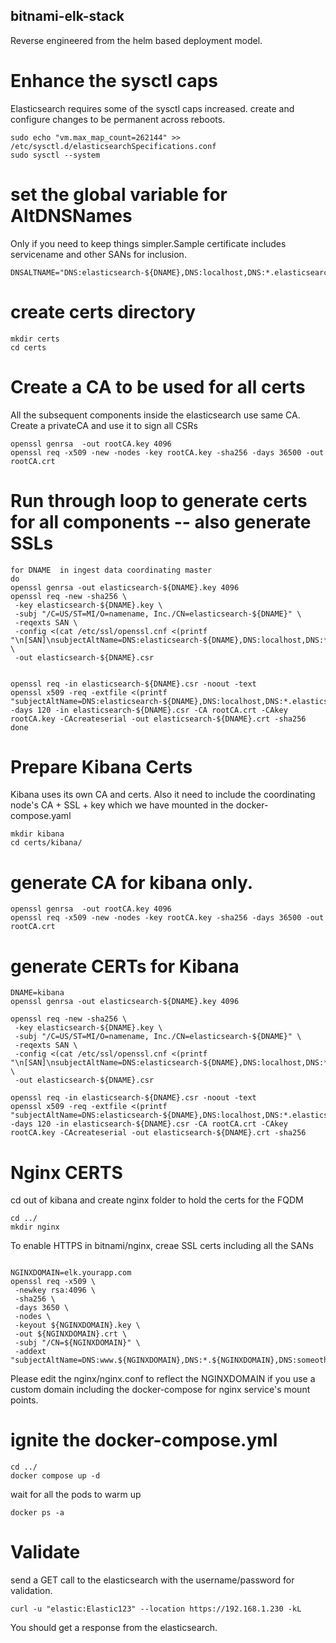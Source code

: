 ## bitnami-elk-stack

Reverse engineered from the helm based deployment model.



# Enhance the sysctl caps
Elasticsearch requires some of the sysctl caps increased. create and configure changes to be permanent across reboots.

```
sudo echo "vm.max_map_count=262144" >> /etc/sysctl.d/elasticsearchSpecifications.conf 
sudo sysctl --system
```

# set the global variable for AltDNSNames
Only if you need to keep things simpler.Sample certificate includes servicename and other SANs for inclusion.
```
DNSALTNAME="DNS:elasticsearch-${DNAME},DNS:localhost,DNS:*.elasticsearch-${DNAME},DNS:elasticsearch-${DNAME}-0,DNS:elasticsearch-${DNAME}-1,IP:127.0.0.1"
```

# create certs directory
```
mkdir certs
cd certs
```


# Create a CA to be used for all certs

All the subsequent components inside the elasticsearch use same CA. Create a privateCA and use it to sign all CSRs


```
openssl genrsa  -out rootCA.key 4096
openssl req -x509 -new -nodes -key rootCA.key -sha256 -days 36500 -out rootCA.crt

```

# Run through loop to generate certs for all components -- also generate SSLs

```
for DNAME  in ingest data coordinating master 
do
openssl genrsa -out elasticsearch-${DNAME}.key 4096 
openssl req -new -sha256 \
 -key elasticsearch-${DNAME}.key \
 -subj "/C=US/ST=MI/O=namename, Inc./CN=elasticsearch-${DNAME}" \
 -reqexts SAN \
 -config <(cat /etc/ssl/openssl.cnf <(printf "\n[SAN]\nsubjectAltName=DNS:elasticsearch-${DNAME},DNS:localhost,DNS:*.elasticsearch-${DNAME},DNS:elasticsearch-${DNAME}-0,DNS:elasticsearch-${DNAME}-1,IP:127.0.0.1")) \
 -out elasticsearch-${DNAME}.csr


openssl req -in elasticsearch-${DNAME}.csr -noout -text
openssl x509 -req -extfile <(printf "subjectAltName=DNS:elasticsearch-${DNAME},DNS:localhost,DNS:*.elasticsearch-${DNAME},DNS:elasticsearch-${DNAME}-0,DNS:elasticsearch-${DNAME}-1,IP:127.0.0.1") -days 120 -in elasticsearch-${DNAME}.csr -CA rootCA.crt -CAkey rootCA.key -CAcreateserial -out elasticsearch-${DNAME}.crt -sha256
done
```


# Prepare Kibana Certs
Kibana uses its own CA and certs. Also it need to include the coordinating node's CA + SSL + key which we have mounted in the docker-compose.yaml

```
mkdir kibana
cd certs/kibana/
```
# generate CA for kibana only.

```
openssl genrsa  -out rootCA.key 4096
openssl req -x509 -new -nodes -key rootCA.key -sha256 -days 36500 -out rootCA.crt

```

# generate CERTs for Kibana
```
DNAME=kibana
openssl genrsa -out elasticsearch-${DNAME}.key 4096 

openssl req -new -sha256 \
 -key elasticsearch-${DNAME}.key \
 -subj "/C=US/ST=MI/O=namename, Inc./CN=elasticsearch-${DNAME}" \
 -reqexts SAN \
 -config <(cat /etc/ssl/openssl.cnf <(printf "\n[SAN]\nsubjectAltName=DNS:elasticsearch-${DNAME},DNS:localhost,DNS:*.elasticsearch-${DNAME},DNS:elasticsearch-${DNAME}-0,DNS:elasticsearch-${DNAME}-1,IP:127.0.0.1")) \
 -out elasticsearch-${DNAME}.csr

openssl req -in elasticsearch-${DNAME}.csr -noout -text
openssl x509 -req -extfile <(printf "subjectAltName=DNS:elasticsearch-${DNAME},DNS:localhost,DNS:*.elasticsearch-${DNAME},DNS:elasticsearch-${DNAME}-0,DNS:elasticsearch-${DNAME}-1,IP:127.0.0.1") -days 120 -in elasticsearch-${DNAME}.csr -CA rootCA.crt -CAkey rootCA.key -CAcreateserial -out elasticsearch-${DNAME}.crt -sha256
```

# Nginx CERTS

cd out of kibana and create nginx folder to hold the certs for the FQDM

```
cd ../
mkdir nginx
```

To enable HTTPS in bitnami/nginx, creae SSL certs including all the SANs

```

NGINXDOMAIN=elk.yourapp.com
openssl req -x509 \
 -newkey rsa:4096 \
 -sha256 \
 -days 3650 \
 -nodes \
 -keyout ${NGINXDOMAIN}.key \
 -out ${NGINXDOMAIN}.crt \
 -subj "/CN=${NGINXDOMAIN}" \
 -addext "subjectAltName=DNS:www.${NGINXDOMAIN},DNS:*.${NGINXDOMAIN},DNS:someother.domain,IP:127.0.0.1"

```
Please edit the nginx/nginx.conf to reflect the NGINXDOMAIN if you use a custom domain including the docker-compose for nginx service's mount points.


# ignite the docker-compose.yml

```
cd ../
docker compose up -d
```

wait for all the pods to warm up

```
docker ps -a

```


# Validate
send a GET call to the elasticsearch with the username/password for validation.

```
curl -u "elastic:Elastic123" --location https://192.168.1.230 -kL
```

You should get a response from the elasticsearch.



